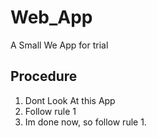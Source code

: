 # Web_App
A Small We App for trial

## Procedure
  1. Dont Look At this App
  2. Follow rule 1
  3. Im done now, so follow rule 1.
